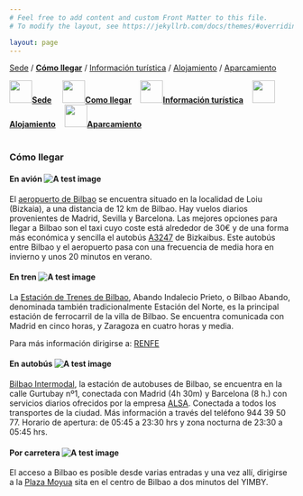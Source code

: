 ```yaml
---
# Feel free to add content and custom Front Matter to this file.
# To modify the layout, see https://jekyllrb.com/docs/themes/#overriding-theme-defaults

layout: page
---
```


[Sede]({{site.url}}/sede) / __[Cómo llegar]({{site.url}}/llegar)__ / [Información turística]({{site.url}}/turismo) / [Alojamiento]({{site.url}}/alojamiento) / [Aparcamiento]({{site.url}}/aparcamiento)


<div class="text-center">
<a href="{{site.url}}/sede"><img src="{{site.url}}/images/IcoSede.jpg" class="img-circle" 	width="40" height="40"><strong>Sede</strong></a> &nbsp;&nbsp;&nbsp;
<a href="{{site.url}}/llegar"><img src="{{site.url}}/images/IcoUbicacion.jpg" class="img-circle" 	width="40" height="40"><strong>Como llegar</strong></a>&nbsp;&nbsp;&nbsp;
<a href="{{site.url}}/turismo"><img src="{{site.url}}/images/IcoTurismo.jpg" class="img-circle" 	width="40" height="40"><strong>Información turística</strong></a>&nbsp;&nbsp;&nbsp;
<a href="{{site.url}}/alojamiento" class=""><img src="{{site.url}}/images/IcoAlojamiento.jpg" class="img-circle" 	width="40" height="40"><strong>Alojamiento</strong></a>&nbsp;&nbsp;&nbsp;
<a href="{{site.url}}/aparcamiento" class=""><img src="{{site.url}}/images/IcoAparcamiento.jpg" class="img-circle" 	width="40" height="40"><strong>Aparcamiento</strong></a>
</div><br>



### __Cómo llegar__

#### __En avión__ ![A test image]({{site.url}}/images/avion_logo.png)

El [aeropuerto de Bilbao](https://www.aena.es/es/bilbao.html) se encuentra situado en la localidad de Loiu (Bizkaia), a una distancia de 12 km de Bilbao. Hay vuelos diarios provenientes de Madrid, Sevilla y Barcelona. Las mejores opciones para llegar a Bilbao son el taxi cuyo coste está alrededor de 30€ y de una forma más económica y sencilla el autobús [A3247](https://web.bizkaia.eus/es/web/bizkaibus/bus-al-aeropuerto) de Bizkaibus. Este autobús entre Bilbao y el aeropuerto pasa con una frecuencia de media hora en invierno y unos 20 minutos en verano.

#### __En tren__ ![A test image]({{site.url}}/images/tren_logo.png)

La [Estación de Trenes de Bilbao](https://turismo.euskadi.eus/es/estaciones-transporte/estacion-de-abando-indalecio-prieto-renfe/aa30-12375/es/), Abando Indalecio Prieto, o Bilbao Abando, denominada también tradicionalmente Estación del Norte, es la principal estación de ferrocarril de la villa de Bilbao. Se encuentra comunicada con Madrid en cinco horas, y Zaragoza en cuatro horas y media.  

Para más información dirigirse a: [RENFE](http://www.renfe.com/viajeros/)

       
#### __En autobús__ ![A test image]({{site.url}}/images/bus_logo.png)

[Bilbao Intermodal](https://www.bilbaointermodal.eus/es/estacion-intermodal.html), la estación de autobuses de Bilbao, se encuentra en la calle Gurtubay nº1, conectada con Madrid (4h 30m) y Barcelona (8 h.) con servicios diarios ofrecidos por la empresa [ALSA](https://www.alsa.es/). Conectada a todos los transportes de la ciudad. Más información a través del teléfono 944 39 50 77. Horario de apertura: de 05:45 a 23:30 hrs y zona nocturna de 23:30 a 05:45 hrs.


#### __Por carretera__ ![A test image]({{site.url}}/images/carretera_logo.png)

El acceso a Bilbao es posible desde varias entradas y una vez allí, dirigirse a la [Plaza Moyua](https://www.google.com/maps/place/Pl.+de+Don+Federico+Moy%C3%BAa,+Bilbao,+Vizcaya/@43.2626692,-2.9373646,17z/data=!3m1!4b1!4m5!3m4!1s0xd4e4fd77cf75557:0xf7568ccc8c4c758e!8m2!3d43.2626692!4d-2.9351759) sita en el centro de Bilbao a dos minutos del YIMBY.



